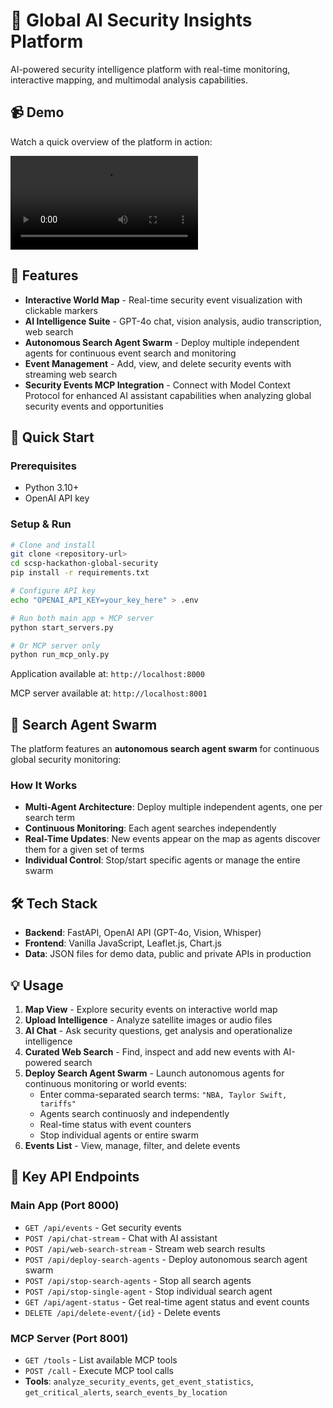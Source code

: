 # 🚀 Global AI Security Insights Platform

AI-powered security intelligence platform with real-time monitoring, interactive mapping, and multimodal analysis capabilities.

## 📹 Demo

Watch a quick overview of the platform in action:

![](./scsp-demo.mp4)


## 🌟 Features

- **Interactive World Map** - Real-time security event visualization with clickable markers
- **AI Intelligence Suite** - GPT-4o chat, vision analysis, audio transcription, web search
- **Autonomous Search Agent Swarm** - Deploy multiple independent agents for continuous event search and monitoring
- **Event Management** - Add, view, and delete security events with streaming web search
- **Security Events MCP Integration** - Connect with Model Context Protocol for enhanced AI assistant capabilities when analyzing global security events and opportunities

## 🚀 Quick Start

### Prerequisites
- Python 3.10+
- OpenAI API key

### Setup & Run
```bash
# Clone and install
git clone <repository-url>
cd scsp-hackathon-global-security
pip install -r requirements.txt

# Configure API key
echo "OPENAI_API_KEY=your_key_here" > .env

# Run both main app + MCP server
python start_servers.py

# Or MCP server only
python run_mcp_only.py
```

Application available at: `http://localhost:8000`

MCP server available at: `http://localhost:8001`

## 🤖 Search Agent Swarm

The platform features an **autonomous search agent swarm** for continuous global security monitoring:

### How It Works
- **Multi-Agent Architecture**: Deploy multiple independent agents, one per search term
- **Continuous Monitoring**: Each agent searches independently
- **Real-Time Updates**: New events appear on the map as agents discover them for a given set of terms
- **Individual Control**: Stop/start specific agents or manage the entire swarm


## 🛠️ Tech Stack
- **Backend**: FastAPI, OpenAI API (GPT-4o, Vision, Whisper)
- **Frontend**: Vanilla JavaScript, Leaflet.js, Chart.js
- **Data**: JSON files for demo data, public and private APIs in production 

## 💡 Usage
1. **Map View** - Explore security events on interactive world map
2. **Upload Intelligence** - Analyze satellite images or audio files
3. **AI Chat** - Ask security questions, get analysis and operationalize intelligence
4. **Curated Web Search** - Find, inspect and add new events with AI-powered search
5. **Deploy Search Agent Swarm** - Launch autonomous agents for continuous monitoring or world events:
   - Enter comma-separated search terms: `"NBA, Taylor Swift, tariffs"`
   - Agents search continuosly and independently
   - Real-time status with event counters
   - Stop individual agents or entire swarm
6. **Events List** - View, manage, filter, and delete events

## 🔧 Key API Endpoints

### Main App (Port 8000)
- `GET /api/events` - Get security events
- `POST /api/chat-stream` - Chat with AI assistant
- `POST /api/web-search-stream` - Stream web search results
- `POST /api/deploy-search-agents` - Deploy autonomous search agent swarm
- `POST /api/stop-search-agents` - Stop all search agents
- `POST /api/stop-single-agent` - Stop individual search agent
- `GET /api/agent-status` - Get real-time agent status and event counts
- `DELETE /api/delete-event/{id}` - Delete events

### MCP Server (Port 8001)
- `GET /tools` - List available MCP tools
- `POST /call` - Execute MCP tool calls
- **Tools**: `analyze_security_events`, `get_event_statistics`, `get_critical_alerts`, `search_events_by_location`


